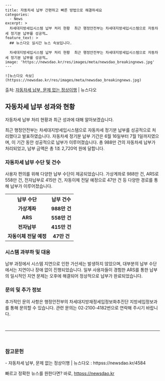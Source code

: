     ---
    title: 자동차세 납부 간편하고 빠른 방법으로 해결하세요
    categories:
      - News
    excerpt: >
      차세대지방세입시스템 납부 처리 현황  최근 행정안전부는 차세대지방세입시스템으로 자동차세 정기분 납부를 성공적…
    feature_text: >
      ## 뉴스다오 실시간 뉴스 속보입니다.
    
      차세대지방세입시스템 납부 처리 현황  최근 행정안전부는 차세대지방세입시스템으로 자동차세 정기분 납부를 성공적…
    image: 'https://newsdao.kr/res/images/meta/newsdao_breakingnews.jpg'
    ---
    
    ![뉴스다오 속보](httpss://newsdao.kr/res/images/meta/newsdao_breakingnews.jpg)

<p>출처: <a href="httpss://newsdao.kr/4584" rel="dofollow">자동차세 납부, 문제 없는 정상이행</a> | 뉴스다오</p>

<h2 data-ke-size="size26">자동차세 납부 성과와 현황</h2>
자동차세 납부 처리 현황과 최근 성과에 대해 알아보겠습니다.

<p data-ke-size="size16">최근 행정안전부는 차세대지방세입시스템으로 자동차세 정기분 납부를 성공적으로 처리했다고 발표하였습니다. 자동차세 정기분 납부 기간은 6월 16일부터 7월 1일까지였으며, 이 기간 동안 성공적으로 납부가 이루어졌습니다. 총 988만 건의 자동차세 납부가 처리되었고, 납부 금액은 총 1조 2,720억 원에 달합니다.</p>

<h3>자동차세 납부 수단 및 건수</h3>
<p data-ke-size="size16">사용자 편의를 위해 다양한 납부 수단이 제공되었습니다. 가상계좌로 988만 건, ARS로 558만 건, 전자납부로 415만 건, 자동이체 전달 예정으로 47만 건 등 다양한 경로를 통해 납부가 이루어졌습니다.</p>

<table>
  <tr>
    <th>납부 수단</th>
    <th>납부 건수</th>
  </tr>
  <tr>
    <td style="text-align: center; height: 17px;"><b>가상계좌</b></td>
    <td style="text-align: center; height: 17px;"><b>988만 건</b></td>
  </tr>
  <tr>
    <td style="text-align: center; height: 17px;"><b>ARS</b></td>
    <td style="text-align: center; height: 17px;"><b>558만 건</b></td>
  </tr>
  <tr>
    <td style="text-align: center; height: 17px;"><b>전자납부</b></td>
    <td style="text-align: center; height: 17px;"><b>415만 건</b></td>
  </tr>
  <tr>
    <td style="text-align: center; height: 17px;"><b>자동이체 전달 예정</b></td>
    <td style="text-align: center; height: 17px;"><b>47만 건</b></td>
  </tr>
</table>

<h3>시스템 과부하 및 대응</h3>
<p data-ke-size="size16">납부 과정에서 시스템 지연으로 인한 가산세는 발생하지 않았으며, 대부분의 납부 수단에서는 지연이나 장애 없이 진행되었습니다. 일부 사용자들이 경험한 ARS를 통한 납부의 일시적인 지연 문제는 오후에 해결되어 정상적으로 납부가 완료되었습니다.</p>

<h3>문의 및 추가 정보</h3>
<p data-ke-size="size16">추가적인 문의 사항은 행정안전부의 차세대지방재정세입정보화추진단 지방세입정보과를 통해 문의할 수 있습니다. 관련 문의는 02-2100-4182번으로 연락해 주시기 바랍니다.</p>

<p data-ke-size="size16">&nbsp;</p>
<hr>
<p data-ke-size="size16">&nbsp;</p>

<h3>참고문헌</h3>
<p data-ke-size="size16">- 자동차세 납부, 문제 없는 정상이행 | 뉴스다오 : httpss://newsdao.kr/4584</p> 

빠르고 정확한 뉴스를 원한다면? 바로, <a href="httpss://newsdao.kr" rel="dofollow">httpss://newsdao.kr</a>


    